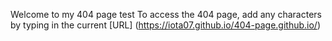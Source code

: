 Welcome to my 404 page test
To access the 404 page, add any characters by typing in the current [URL] (https://iota07.github.io/404-page.github.io/)
